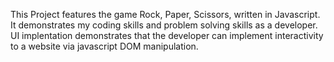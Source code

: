 This Project features the game Rock, Paper, Scissors, written in Javascript. It demonstrates my coding skills and problem solving skills as a developer. UI implentation demonstrates that the developer can implement interactivity to a website via javascript DOM manipulation.
 
